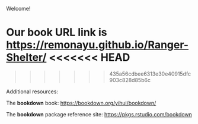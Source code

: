 Welcome! 

Our book URL link is https://remonayu.github.io/Ranger-Shelter/
<<<<<<< HEAD
=======

>>>>>>> 435a56cdbee6313e30e40915dfc903c828d85b6c


Additional resources:

The **bookdown** book: https://bookdown.org/yihui/bookdown/

The **bookdown** package reference site: https://pkgs.rstudio.com/bookdown
